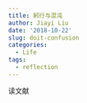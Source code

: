 ```yaml
---
title: 躬行与混沌
author: Jiayi Liu
date: '2018-10-22'
slug: doit-confusion
categories:
  - Life
tags:
  - reflection
---
```

读文献